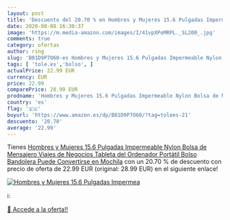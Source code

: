 ```yaml
---
layout: post
title: 'Descuento del 20.70 % en Hombres y Mujeres 15.6 Pulgadas Impermea'
date: 2020-08-08 16:30:37
image: 'https://m.media-amazon.com/images/I/41vpXPoMRPL._SL200_.jpg'
comments: true
category: ofertas
author: ring
slug: 'B01D9P7O60-es Hombres y Mujeres 15.6 Pulgadas Impermeable Nylon Bolsa de...'
tags: [ 'tole.es','bolso', ]
actualPrice: 22.99 EUR
currency: EUR
price: 22.99
comparePrice: 28.99 EUR
prodname: 'Hombres y Mujeres 15.6 Pulgadas Impermeable Nylon Bolsa de Mensajero Viajes de Negocios Tableta del Ordenador Portátil Bolso Bandolera Puede Convertirse en Mochila'
country: 'es'
flag: '🇪🇸'
buyurl: 'https://www.amazon.es/dp/B01D9P7O60/?tag=tolees-21'
descuento: '20.70'
average: '22.99'
---
```


Tienes [Hombres y Mujeres 15.6 Pulgadas Impermeable Nylon Bolsa de Mensajero Viajes de Negocios Tableta del Ordenador Portátil Bolso Bandolera Puede Convertirse en Mochila](https://www.amazon.es/dp/B01D9P7O60/?tag=tolees-21) con un 20.70 % de descuento con precio de oferta de 22.99 EUR (original: 28.99 EUR) en el siguiente enlace!

[![Hombres y Mujeres 15.6 Pulgadas Impermea](https://m.media-amazon.com/images/I/41vpXPoMRPL._SL200_.jpg)](https://www.amazon.es/dp/B01D9P7O60/?tag=tolees-21)

ℹ️:


[🛒 Accede a la oferta!!](https://www.amazon.es/dp/B01D9P7O60/?tag=tolees-21)

